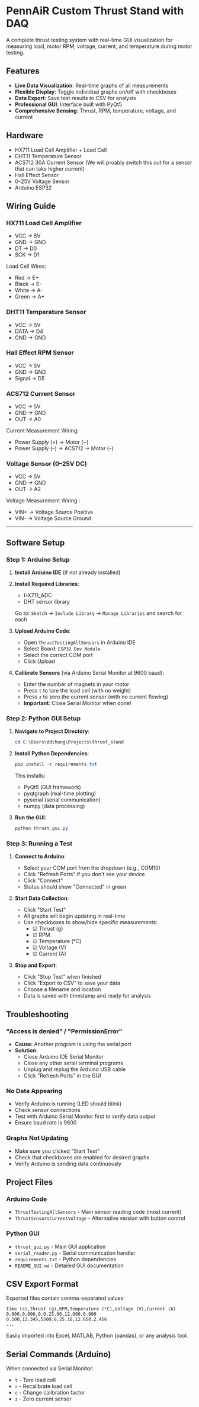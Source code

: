 # PennAiR Custom Thrust Stand with DAQ

A complete thrust testing system with real-time GUI visualization for measuring load, motor RPM, voltage, current, and temperature during motor testing.

## Features

- **Live Data Visualization**: Real-time graphs of all measurements
- **Flexible Display**: Toggle individual graphs on/off with checkboxes
- **Data Export**: Save test results to CSV for analysis
- **Professional GUI**: Interface built with PyQt5
- **Comprehensive Sensing**: Thrust, RPM, temperature, voltage, and current

## Hardware
* HX711 Load Cell Amplifier + Load Cell
* DHT11 Temperature Sensor
* ACS712 30A Current Sensor (We will proably switch this out for a sensor that can take higher current)
* Hall Effect Sensor
* 0–25V Voltage Sensor
* Arduino ESP32

## Wiring Guide

### HX711 Load Cell Amplifier
* VCC -> 5V
* GND -> GND
* DT -> D0
* SCK -> D1

Load Cell Wires:
* Red -> E+
* Black -> E-
* White -> A-
* Green -> A+

### DHT11 Temperature Sensor
* VCC -> 5V
* DATA -> D4
* GND -> GND

### Hall Effect RPM Sensor
* VCC -> 5V
* GND -> GND
* Signal -> D5

### ACS712 Current Sensor
* VCC -> 5V
* GND -> GND
* OUT -> A0

Current Measurement Wiring:
* Power Supply (+) -> Motor (+)
* Power Supply (–) -> ACS712 -> Motor (–)

### Voltage Sensor (0–25V DC)
* VCC -> 5V
* GND -> GND
* OUT -> A2

Voltage Measurement Wiring :
* VIN+ -> Voltage Source Positive
* VIN- -> Voltage Source Ground

---

## Software Setup

### Step 1: Arduino Setup

1. **Install Arduino IDE** (if not already installed)
2. **Install Required Libraries**:
   - HX711_ADC
   - DHT sensor library
   
   Go to: `Sketch` → `Include Library` → `Manage Libraries` and search for each

3. **Upload Arduino Code**:
   - Open `ThrustTestingAllSensors` in Arduino IDE
   - Select Board: `ESP32 Dev Module`
   - Select the correct COM port
   - Click Upload

4. **Calibrate Sensors** (via Arduino Serial Monitor at 9600 baud):
   - Enter the number of magnets in your motor
   - Press `t` to tare the load cell (with no weight)
   - Press `z` to zero the current sensor (with no current flowing)
   - **Important**: Close Serial Monitor when done!

### Step 2: Python GUI Setup

1. **Navigate to Project Directory**:
   ```powershell
   cd C:\Users\ddchung\Projects\thrust_stand
   ```

2. **Install Python Dependencies**:
   ```powershell
   pip install -r requirements.txt
   ```
   
   This installs:
   - PyQt5 (GUI framework)
   - pyqtgraph (real-time plotting)
   - pyserial (serial communication)
   - numpy (data processing)

3. **Run the GUI**:
   ```powershell
   python thrust_gui.py
   ```

### Step 3: Running a Test

1. **Connect to Arduino**:
   - Select your COM port from the dropdown (e.g., COM10)
   - Click "Refresh Ports" if you don't see your device
   - Click "Connect"
   - Status should show "Connected" in green

2. **Start Data Collection**:
   - Click "Start Test"
   - All graphs will begin updating in real-time
   - Use checkboxes to show/hide specific measurements:
     - ☑ Thrust (g)
     - ☑ RPM
     - ☑ Temperature (°C)
     - ☑ Voltage (V)
     - ☑ Current (A)

3. **Stop and Export**:
   - Click "Stop Test" when finished
   - Click "Export to CSV" to save your data
   - Choose a filename and location
   - Data is saved with timestamp and ready for analysis

## Troubleshooting

### "Access is denied" / "PermissionError"
- **Cause**: Another program is using the serial port
- **Solution**: 
  - Close Arduino IDE Serial Monitor
  - Close any other serial terminal programs
  - Unplug and replug the Arduino USB cable
  - Click "Refresh Ports" in the GUI

### No Data Appearing
- Verify Arduino is running (LED should blink)
- Check sensor connections
- Test with Arduino Serial Monitor first to verify data output
- Ensure baud rate is 9600

### Graphs Not Updating
- Make sure you clicked "Start Test"
- Check that checkboxes are enabled for desired graphs
- Verify Arduino is sending data continuously

## Project Files

### Arduino Code
- `ThrustTestingAllSensors` - Main sensor reading code (most current)
- `ThrustSensorsCurrentVoltage` - Alternative version with button control

### Python GUI
- `thrust_gui.py` - Main GUI application
- `serial_reader.py` - Serial communication handler
- `requirements.txt` - Python dependencies
- `README_GUI.md` - Detailed GUI documentation

## CSV Export Format

Exported files contain comma-separated values:
```csv
Time (s),Thrust (g),RPM,Temperature (°C),Voltage (V),Current (A)
0.000,0.000,0.0,25.00,12.000,0.000
0.100,12.345,5500.0,25.10,12.050,2.456
...
```

Easily imported into Excel, MATLAB, Python (pandas), or any analysis tool.

## Serial Commands (Arduino)

When connected via Serial Monitor:
- `t` - Tare load cell
- `r` - Recalibrate load cell
- `c` - Change calibration factor
- `z` - Zero current sensor
